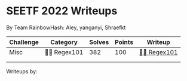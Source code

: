 # SEETF 2022 Writeups
By Team RainbowHash\: Aley, yanganyi, Shraefkt

| **Challenge** | **Category** | **Solves** | **Points** | **Writeup**                                                                                        |
|---------------|--------------|------------|------------|----------------------------------------------------------------------------------------------------|
| Misc          | 🧑‍🎓 Regex101  | 382        | 100        | [🧑‍🎓 Regex101](https://github.com/Team-Rainbow-Hash/seetf-2022-writeups/blob/main/misc/%F0%9F%A7%91%E2%80%8D%F0%9F%8E%93%20Regex101/regex101.md) |
|               |              |            |            |                                                                                                    |
|               |              |            |            |                                                                                                    |

Writeups by: 